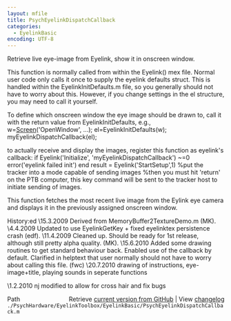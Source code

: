 ```yaml
---
layout: mfile
title: PsychEyelinkDispatchCallback
categories:
  - EyelinkBasic
encoding: UTF-8
---
```


Retrieve live eye-image from Eyelink, show it in onscreen window.

This function is normally called from within the Eyelink() mex file.
Normal user code only calls it once to supply the eyelink defaults struct.
This is handled within the EyelinkInitDefaults.m file, so you generally
should not have to worry about this. However, if you change settings in
the el structure, you may need to call it yourself.

To define which onscreen window the eye image should be
drawn to, call it with the return value from EyelinkInitDefaults, e.g.,
w=[Screen](/docs/Screen)('OpenWindow', ...);
el=EyelinkInitDefaults(w);
myEyelinkDispatchCallback(el);


to actually receive and display the images, register this function as eyelink's callback:
if Eyelink('Initialize', 'myEyelinkDispatchCallback') ~=0
    error('eyelink failed init')
end
result = Eyelink('StartSetup',1) %put the tracker into a mode capable of sending images
%then you must hit 'return' on the PTB computer, this key command will be sent to the tracker host to initiate sending of images.

This function fetches the most recent live image from the Eylink eye
camera and displays it in the previously assigned onscreen window.

History:ed
\15.3.2009 Derived from MemoryBuffer2TextureDemo.m (MK).
 \4.4.2009 Updated to use EyelinkGetKey + fixed eyelinktex persistence crash (edf).
\11.4.2009 Cleaned up. Should be ready for 1st release, although still
          pretty alpha quality. (MK).
\15.6.2010 Added some drawing routines to get standard behaviour back. Enabled
          use of the callback by default. Clarified in helptext that user
          normally should not have to worry about calling this file. (fwc)
\20.7.2010 drawing of instructions, eye-image+title, playing sounds in seperate functions

\1.2.2010 nj modified to allow for cross hair and fix bugs


<div class="code_header" style="text-align:right;">
  <span style="float:left;">Path&nbsp;&nbsp;</span> <span class="counter">Retrieve <a href=
  "https://raw.github.com/Psychtoolbox-3/Psychtoolbox-3/beta/./PsychHardware/EyelinkToolbox/EyelinkBasic/PsychEyelinkDispatchCallback.m">current version from GitHub</a> | View <a href=
  "https://github.com/Psychtoolbox-3/Psychtoolbox-3/commits/beta/./PsychHardware/EyelinkToolbox/EyelinkBasic/PsychEyelinkDispatchCallback.m">changelog</a></span>
</div>
<div class="code">
  <code>./PsychHardware/EyelinkToolbox/EyelinkBasic/PsychEyelinkDispatchCallback.m</code>
</div>
